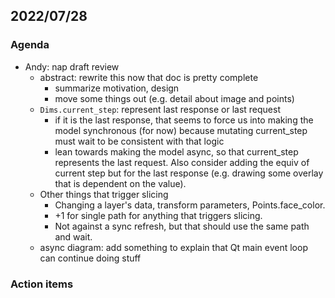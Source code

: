 ## 2022/07/28

### Agenda

- Andy: nap draft review
    - abstract: rewrite this now that doc is pretty complete
        - summarize motivation, design
        - move some things out (e.g. detail about image and points)
    - `Dims.current_step`: represent last response or last request
        - if it is the last response, that seems to force us into making the model synchronous (for now) because mutating current_step must wait to be consistent with that logic
        - lean towards making the model async, so that current_step represents the last request. Also consider adding the equiv of current step but for the last response (e.g. drawing some overlay that is dependent on the value).
    - Other things that trigger slicing
        - Changing a layer's data, transform parameters, Points.face_color.
        - +1 for single path for anything that triggers slicing.
        - Not against a sync refresh, but that should use the same path and wait.
    - async diagram: add something to explain that Qt main event loop can continue doing stuff
    

### Action items
